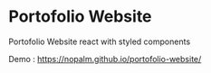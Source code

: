 # Portofolio Website

Portofolio Website react with styled components

Demo :
https://nopalm.github.io/portofolio-website/
